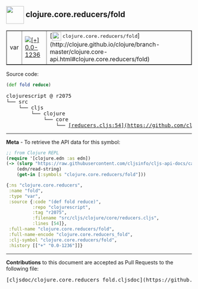 ## <img width="48px" valign="middle" src="http://i.imgur.com/Hi20huC.png"> clojure.core.reducers/fold

 <table border="1">
<tr>

<td>var</td>
<td><a href="https://github.com/cljsinfo/cljs-api-docs/tree/0.0-1236"><img valign="middle" alt="[+] 0.0-1236" src="https://img.shields.io/badge/+-0.0--1236-lightgrey.svg"></a> </td>
<td>
[<img height="24px" valign="middle" src="http://i.imgur.com/1GjPKvB.png"> <samp>clojure.core.reducers/fold</samp>](http://clojure.github.io/clojure/branch-master/clojure.core-api.html#clojure.core.reducers/fold)
</td>
</tr>
</table>






Source code:

```clj
(def fold reduce)
```

 <pre>
clojurescript @ r2075
└── src
    └── cljs
        └── clojure
            └── core
                └── <ins>[reducers.cljs:54](https://github.com/clojure/clojurescript/blob/r2075/src/cljs/clojure/core/reducers.cljs#L54)</ins>
</pre>


---

__Meta__ - To retrieve the API data for this symbol:

```clj
;; from Clojure REPL
(require '[clojure.edn :as edn])
(-> (slurp "https://raw.githubusercontent.com/cljsinfo/cljs-api-docs/catalog/cljs-api.edn")
    (edn/read-string)
    (get-in [:symbols "clojure.core.reducers/fold"]))
```

```clj
{:ns "clojure.core.reducers",
 :name "fold",
 :type "var",
 :source {:code "(def fold reduce)",
          :repo "clojurescript",
          :tag "r2075",
          :filename "src/cljs/clojure/core/reducers.cljs",
          :lines [54]},
 :full-name "clojure.core.reducers/fold",
 :full-name-encode "clojure.core.reducers_fold",
 :clj-symbol "clojure.core.reducers/fold",
 :history [["+" "0.0-1236"]]}

```

---

__Contributions__ to this document are accepted as Pull Requests to the following file:

 <pre>
[cljsdoc/clojure.core.reducers_fold.cljsdoc](https://github.com/cljsinfo/cljs-api-docs/blob/master/cljsdoc/clojure.core.reducers_fold.cljsdoc)
</pre>

